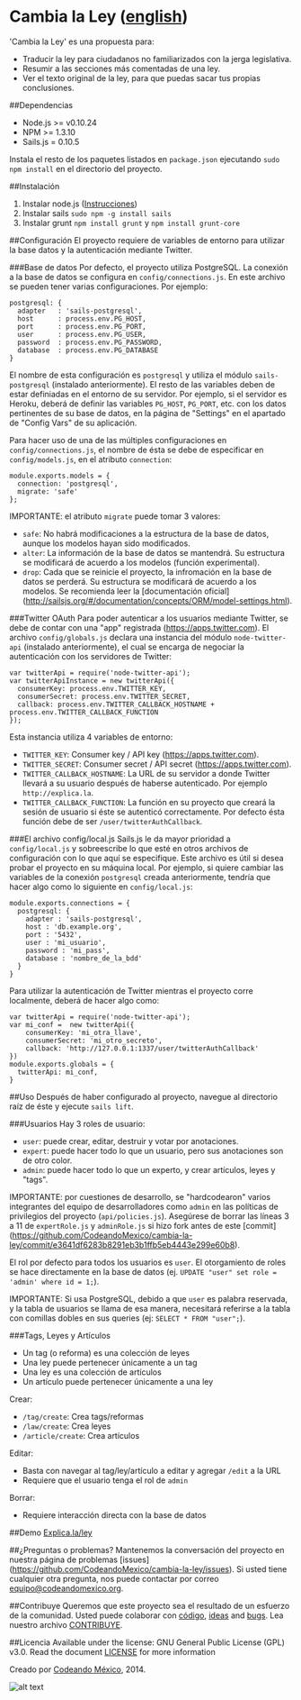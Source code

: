 Cambia la Ley ([english](/README.md))
============

'Cambia la Ley' es una propuesta para:
- Traducir la ley para ciudadanos no familiarizados con la jerga
  legislativa.
- Resumir a las secciones más comentadas de una ley.
- Ver el texto original de la ley, para que puedas sacar tus propias
  conclusiones.

##Dependencias
- Node.js >= v0.10.24
- NPM >= 1.3.10
- Sails.js = 0.10.5

Instala el resto de los paquetes listados en ``package.json`` ejecutando `sudo npm install` en el directorio del proyecto.

##Instalación
1. Instalar node.js ([Instrucciones](http://howtonode.org/how-to-install-nodejs))
2. Instalar sails `sudo npm -g install sails`
3. Instalar grunt `npm install grunt` y `npm install grunt-core`

##Configuración
El proyecto requiere de variables de entorno para utilizar la base datos y la autenticación mediante Twitter.

###Base de datos
Por defecto, el proyecto utiliza PostgreSQL. La conexión a la base de datos se configura en ``config/connections.js``.
En este archivo se pueden tener varias configuraciones. Por ejemplo:
```
postgresql: {
  adapter   : 'sails-postgresql',
  host      : process.env.PG_HOST,
  port      : process.env.PG_PORT,
  user      : process.env.PG_USER,
  password  : process.env.PG_PASSWORD,
  database  : process.env.PG_DATABASE
}
```
El nombre de esta configuración es ``postgresql`` y utiliza el módulo  ``sails-postgresql`` (instalado anteriormente).
El resto de las variables deben de estar definiadas en el entorno de su servidor. Por ejemplo, si el servidor es Heroku,
deberá de definir las variables ``PG_HOST``, ``PG_PORT``, etc. con los datos pertinentes de su base de datos, en la página de "Settings" en el apartado de "Config Vars" de su aplicación.

Para hacer uso de una de las múltiples configuraciones en ``config/connections.js``, el nombre de ésta se debe de especificar en ``config/models.js``, en el atributo ``connection``:
```
module.exports.models = { 
  connection: 'postgresql',
  migrate: 'safe'
};
```
IMPORTANTE: el atributo ``migrate`` puede tomar 3 valores:
- ``safe``: No habrá modificaciones a la estructura de la base de datos, aunque los modelos hayan sido modificados.
- ``alter``: La información de la base de datos se mantendrá. Su estructura se modificará de acuerdo a los modelos (función experimental).
- ``drop``: Cada que se reinicie el proyecto, la infromación en la base de datos se perderá. Su estructura se modificará de acuerdo a los modelos.
Se recomienda leer la [documentación oficial] (http://sailsjs.org/#/documentation/concepts/ORM/model-settings.html).

###Twitter OAuth
Para poder autenticar a los usuarios mediante Twitter, se debe de contar con una "app" registrada (https://apps.twitter.com).
El archivo ``config/globals.js`` declara una instancia del módulo ``node-twitter-api`` (instalado anteriormente),
el cual se encarga de negociar la autenticación con los servidores de Twitter:
```
var twitterApi = require('node-twitter-api');
var twitterApiInstance = new twitterApi({
  consumerKey: process.env.TWITTER_KEY,
  consumerSecret: process.env.TWITTER_SECRET,
  callback: process.env.TWITTER_CALLBACK_HOSTNAME + process.env.TWITTER_CALLBACK_FUNCTION
});
```
Esta instancia utiliza 4 variables de entorno:
- ``TWITTER_KEY``: Consumer key / API key (https://apps.twitter.com).
- ``TWITTER_SECRET``: Consumer secret / API secret (https://apps.twitter.com).
- ``TWITTER_CALLBACK_HOSTNAME``: La URL de su servidor a donde Twitter llevará a su usuario después de haberse autenticado. Por ejemplo ``http://explica.la``.
- ``TWITTER_CALLBACK_FUNCTION``: La función en su proyecto que creará la sesión de usuario si éste se autenticó correctamente. Por defecto ésta función debe de ser ``/user/twitterAuthCallback``.

###El archivo config/local.js
Sails.js le da mayor prioridad a ``config/local.js`` y sobreescribe lo que esté en otros archivos de configuración con lo que aquí se especifique. Este archivo es útil si desea probar el proyecto en su máquina local. Por ejemplo, si quiere cambiar las variables de la conexión ``postgresql`` creada anteriormente, tendría que hacer algo como lo siguiente en ``config/local.js``:
```
module.exports.connections = {
  postgresql: {
    adapter : 'sails-postgresql',
    host : 'db.example.org',
    port : '5432',
    user : 'mi_usuario',
    password : 'mi_pass',
    database : 'nombre_de_la_bdd'
  }
}
```
Para utilizar la autenticación de Twitter mientras el proyecto corre localmente, deberá de hacer algo como:
```
var twitterApi = require('node-twitter-api');
var mi_conf =  new twitterApi({
    consumerKey: 'mi_otra_llave',
    consumerSecret: 'mi_otro_secreto',
    callback: 'http://127.0.0.1:1337/user/twitterAuthCallback'
})
module.exports.globals = {
  twitterApi: mi_conf,
}
```

##Uso
Después de haber configurado al proyecto, navegue al directorio raíz de éste y ejecute ``sails lift``.

###Usuarios
Hay 3 roles de usuario:
- ``user``: puede crear, editar, destruir y votar por anotaciones.
- ``expert``: puede hacer todo lo que un usuario, pero sus anotaciones son de otro color.
- ``admin``: puede hacer todo lo que un experto, y crear artículos, leyes y "tags".


IMPORTANTE: por cuestiones de desarrollo, se "hardcodearon" varios integrantes del equipo de desarrolladores como ``admin`` en las políticas de privilegios del proyecto (``api/policies.js``). Asegúrese de borrar las líneas 3 a 11 de ``expertRole.js`` y ``adminRole.js`` si hizo fork antes de este [commit] (https://github.com/CodeandoMexico/cambia-la-ley/commit/e3641df6283b8291eb3b1ffb5eb4443e299e60b8).

El rol por defecto para todos los usuarios es ``user``. El otorgamiento de roles se hace directamente en la base de datos (ej. ``UPDATE "user" set role = 'admin' where id = 1;``).

IMPORTANTE: Si usa PostgreSQL, debido a que ``user`` es palabra reservada, y la tabla de usuarios se llama de esa manera, necesitará referirse a la tabla con comillas dobles en sus queries (ej: ``SELECT * FROM "user";``).

###Tags, Leyes y Artículos
- Un tag (o reforma) es una colección de leyes
- Una ley puede pertenecer únicamente a un tag
- Una ley es una colección de artículos
- Un artículo puede pertenecer únicamente a una ley

Crear:
- ``/tag/create``: Crea tags/reformas
- ``/law/create``: Crea leyes
- ``/article/create``: Crea artículos

Editar:
- Basta con navegar al tag/ley/artículo a editar y agregar ``/edit`` a la URL
- Requiere que el usuario tenga el rol de ``admin``

Borrar:
- Requiere interacción directa con la base de datos


##Demo
[Explica.la/ley](http://explica.la/ley)

##¿Preguntas o problemas?
Mantenemos la conversación del proyecto en nuestra página de problemas [issues] (https://github.com/CodeandoMexico/cambia-la-ley/issues). Si usted tiene cualquier otra pregunta, nos puede contactar por correo <equipo@codeandomexico.org>.

##Contribuye
Queremos que este proyecto sea el resultado de un esfuerzo de la comunidad. Usted puede colaborar con [código](https://github.com/CodeandoMexico/cambia-la-ley/pulls), [ideas](https://github.com/CodeandoMexico/cambia-la-ley/issues) and [bugs](https://github.com/CodeandoMexico/cambia-la-ley/issues). Lea nuestro archivo [CONTRIBUYE](/CONTRIBUYE.md).

##Licencia
Available under the license: GNU General Public License (GPL) v3.0. Read the document [LICENSE](/LICENSE) for more information

Creado por [Codeando México](http://www.codeandomexico.org), 2014.

![alt text](http://blog.codeandomexico.org/images/logo.png "Codeando México")
